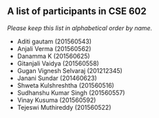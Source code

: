 A list of participants in CSE 602
---------------------------------

*Please keep this list in alphabetical order by name.*
* Aditi gautam (201560543)
* Anjali Verma (201560562)
* Danamma K (201560625)
* Gitanjali Vaidya (201560558)
* Gugan Vignesh Selvaraj (201212345)
* Janani Sundar (201460623)
* Shweta Kulshreshtha (201560516)
* Sudhanshu Kumar Singh (201560557)
* Vinay Kusuma (201560592)
* Tejeswi Muthireddy (201560522)
